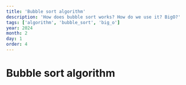 ```yaml
---
title: 'Bubble sort algorithm'
description: 'How does bubble sort works? How do we use it? BigO?'
tags: ['algorithm', 'bubble_sort', 'big_o']
year: 2024
month: 2
day: 1
order: 4
---
```


# Bubble sort algorithm

